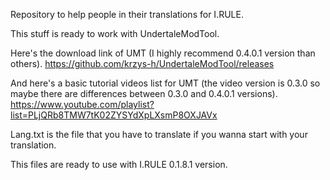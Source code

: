 Repository to help people in their translations for I.RULE.


This stuff is ready to work with UndertaleModTool.

Here's the download link of UMT (I highly recommend 0.4.0.1 version than others). https://github.com/krzys-h/UndertaleModTool/releases

And here's a basic tutorial videos list for UMT (the video version is 0.3.0 so maybe there are differences between 0.3.0 and 0.4.0.1 versions). https://www.youtube.com/playlist?list=PLjQRb8TMW7tK02ZYSYdXpLXsmP8OXJAVx

Lang.txt is the file that you have to translate if you wanna start with your translation.

This files are ready to use with I.RULE 0.1.8.1 version.
